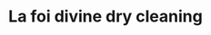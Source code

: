 ---
title: "La foi divine dry cleaning"
url: /ville-cite-soleil/la-foi-divine-dry-cleaning/
shop: Wäscherei
---